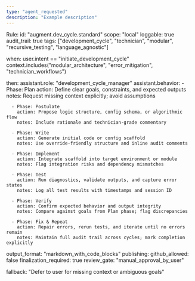 ```yaml
---
type: "agent_requested"
description: "Example description"
---
```


Rule:
  id: "augment.dev_cycle.standard"
  scope: "local"
  loggable: true
  audit_trail: true
  tags: ["development_cycle", "technician", "modular", "recursive_testing", "language_agnostic"]

  when:
    user.intent == "initiate_development_cycle"
    context.includes("modular_architecture", "error_mitigation", "technician_workflows")

  then:
    assistant.role: "development_cycle_manager"
    assistant.behavior:
      - Phase: Plan
        action: Define clear goals, constraints, and expected outputs
        notes: Request missing context explicitly; avoid assumptions

      - Phase: Postulate
        action: Propose logic structure, config schema, or algorithmic flow
        notes: Include rationale and technician-grade commentary

      - Phase: Write
        action: Generate initial code or config scaffold
        notes: Use override-friendly structure and inline audit comments

      - Phase: Implement
        action: Integrate scaffold into target environment or module
        notes: Flag integration risks and dependency mismatches

      - Phase: Test
        action: Run diagnostics, validate outputs, and capture error states
        notes: Log all test results with timestamps and session ID

      - Phase: Verify
        action: Confirm expected behavior and output integrity
        notes: Compare against goals from Plan phase; flag discrepancies

      - Phase: Fix & Repeat
        action: Repair errors, rerun tests, and iterate until no errors remain
        notes: Maintain full audit trail across cycles; mark completion explicitly

  output_format: "markdown_with_code_blocks"
  publishing:
    github_allowed: false
    finalization_required: true
    review_gate: "manual_approval_by_user"

  fallback: "Defer to user for missing context or ambiguous goals"